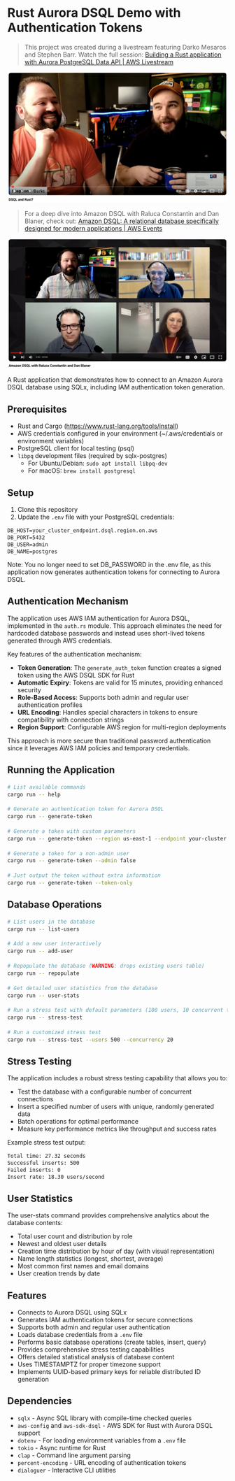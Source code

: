 # Rust Aurora DSQL Demo with Authentication Tokens

> This project was created during a livestream featuring Darko Mesaros and Stephen Barr.
> Watch the full session: [Building a Rust application with Aurora PostgreSQL Data API | AWS Livestream](https://www.youtube.com/watch?v=p2-V01XBHNg)

![Darko Mesaros and Stephen Barr during the Aurora DSQL & Rust livestream](./images/ame-darko-stephen.png)

> For a deep dive into Amazon DSQL with Raluca Constantin and Dan Blaner, check out:
> [Amazon DSQL: A relational database specifically designed for modern applications | AWS Events](https://www.youtube.com/watch?v=WuNlALS1wrM)

![Raluca Constantin and Dan Blaner presenting Amazon DSQL](./images/ame-raluca-dan.png)

A Rust application that demonstrates how to connect to an Amazon Aurora DSQL database using SQLx, including IAM authentication token generation.

## Prerequisites

- Rust and Cargo (https://www.rust-lang.org/tools/install)
- AWS credentials configured in your environment (~/.aws/credentials or environment variables)
- PostgreSQL client for local testing (psql)
- `libpq` development files (required by sqlx-postgres)
  - For Ubuntu/Debian: `sudo apt install libpq-dev`
  - For macOS: `brew install postgresql`

## Setup

1. Clone this repository
2. Update the `.env` file with your PostgreSQL credentials:

```
DB_HOST=your_cluster_endpoint.dsql.region.on.aws
DB_PORT=5432
DB_USER=admin
DB_NAME=postgres
```

Note: You no longer need to set DB_PASSWORD in the .env file, as this application now generates authentication tokens for connecting to Aurora DSQL.

## Authentication Mechanism

The application uses AWS IAM authentication for Aurora DSQL, implemented in the `auth.rs` module. This approach eliminates the need for hardcoded database passwords and instead uses short-lived tokens generated through AWS credentials.

Key features of the authentication mechanism:

- **Token Generation**: The `generate_auth_token` function creates a signed token using the AWS DSQL SDK for Rust
- **Automatic Expiry**: Tokens are valid for 15 minutes, providing enhanced security
- **Role-Based Access**: Supports both admin and regular user authentication profiles
- **URL Encoding**: Handles special characters in tokens to ensure compatibility with connection strings
- **Region Support**: Configurable AWS region for multi-region deployments

This approach is more secure than traditional password authentication since it leverages AWS IAM policies and temporary credentials.

## Running the Application

```bash
# List available commands
cargo run -- help

# Generate an authentication token for Aurora DSQL
cargo run -- generate-token

# Generate a token with custom parameters
cargo run -- generate-token --region us-east-1 --endpoint your-cluster.dsql.us-east-1.on.aws

# Generate a token for a non-admin user
cargo run -- generate-token --admin false

# Just output the token without extra information
cargo run -- generate-token --token-only
```

## Database Operations

```bash
# List users in the database
cargo run -- list-users

# Add a new user interactively
cargo run -- add-user

# Repopulate the database (WARNING: drops existing users table)
cargo run -- repopulate

# Get detailed user statistics from the database
cargo run -- user-stats

# Run a stress test with default parameters (100 users, 10 concurrent threads)
cargo run -- stress-test

# Run a customized stress test
cargo run -- stress-test --users 500 --concurrency 20
```

## Stress Testing

The application includes a robust stress testing capability that allows you to:

- Test the database with a configurable number of concurrent connections
- Insert a specified number of users with unique, randomly generated data
- Batch operations for optimal performance
- Measure key performance metrics like throughput and success rates

Example stress test output:
```
Total time: 27.32 seconds
Successful inserts: 500
Failed inserts: 0
Insert rate: 18.30 users/second
```

## User Statistics

The user-stats command provides comprehensive analytics about the database contents:

- Total user count and distribution by role
- Newest and oldest user details
- Creation time distribution by hour of day (with visual representation)
- Name length statistics (longest, shortest, average)
- Most common first names and email domains
- User creation trends by date

## Features

- Connects to Aurora DSQL using SQLx
- Generates IAM authentication tokens for secure connections
- Supports both admin and regular user authentication
- Loads database credentials from a `.env` file
- Performs basic database operations (create tables, insert, query)
- Provides comprehensive stress testing capabilities
- Offers detailed statistical analysis of database content
- Uses TIMESTAMPTZ for proper timezone support
- Implements UUID-based primary keys for reliable distributed ID generation

## Dependencies

- `sqlx` - Async SQL library with compile-time checked queries
- `aws-config` and `aws-sdk-dsql` - AWS SDK for Rust with Aurora DSQL support
- `dotenv` - For loading environment variables from a `.env` file
- `tokio` - Async runtime for Rust
- `clap` - Command line argument parsing
- `percent-encoding` - URL encoding of authentication tokens
- `dialoguer` - Interactive CLI utilities 